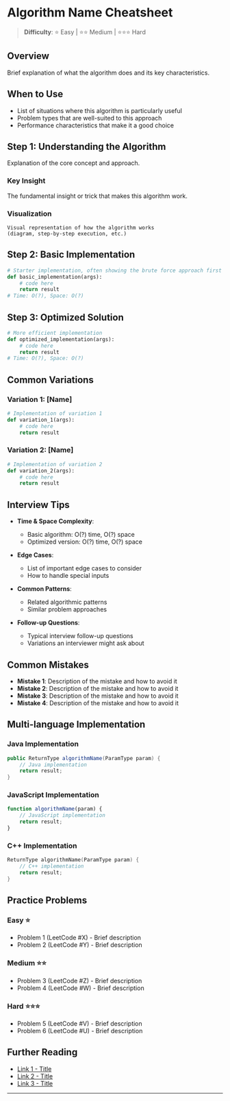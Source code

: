 # Algorithm Name Cheatsheet

> **Difficulty**: ⭐ Easy | ⭐⭐ Medium | ⭐⭐⭐ Hard

## Overview

Brief explanation of what the algorithm does and its key characteristics.

## When to Use

- List of situations where this algorithm is particularly useful
- Problem types that are well-suited to this approach
- Performance characteristics that make it a good choice

## Step 1: Understanding the Algorithm

Explanation of the core concept and approach.

### Key Insight

The fundamental insight or trick that makes this algorithm work.

### Visualization

```
Visual representation of how the algorithm works
(diagram, step-by-step execution, etc.)
```

## Step 2: Basic Implementation

```python
# Starter implementation, often showing the brute force approach first
def basic_implementation(args):
    # code here
    return result
# Time: O(?), Space: O(?)
```

## Step 3: Optimized Solution

```python
# More efficient implementation
def optimized_implementation(args):
    # code here
    return result
# Time: O(?), Space: O(?)
```

## Common Variations

### Variation 1: [Name]

```python
# Implementation of variation 1
def variation_1(args):
    # code here
    return result
```

### Variation 2: [Name]

```python
# Implementation of variation 2
def variation_2(args):
    # code here
    return result
```

## Interview Tips

- **Time & Space Complexity**:
  - Basic algorithm: O(?) time, O(?) space
  - Optimized version: O(?) time, O(?) space
  
- **Edge Cases**:
  - List of important edge cases to consider
  - How to handle special inputs

- **Common Patterns**:
  - Related algorithmic patterns
  - Similar problem approaches

- **Follow-up Questions**:
  - Typical interview follow-up questions
  - Variations an interviewer might ask about

## Common Mistakes

- **Mistake 1**: Description of the mistake and how to avoid it
- **Mistake 2**: Description of the mistake and how to avoid it
- **Mistake 3**: Description of the mistake and how to avoid it
- **Mistake 4**: Description of the mistake and how to avoid it

## Multi-language Implementation

### Java Implementation

```java
public ReturnType algorithmName(ParamType param) {
    // Java implementation
    return result;
}
```

### JavaScript Implementation

```javascript
function algorithmName(param) {
    // JavaScript implementation
    return result;
}
```

### C++ Implementation

```cpp
ReturnType algorithmName(ParamType param) {
    // C++ implementation
    return result;
}
```

## Practice Problems

### Easy ⭐
- Problem 1 (LeetCode #X) - Brief description
- Problem 2 (LeetCode #Y) - Brief description

### Medium ⭐⭐
- Problem 3 (LeetCode #Z) - Brief description
- Problem 4 (LeetCode #W) - Brief description

### Hard ⭐⭐⭐
- Problem 5 (LeetCode #V) - Brief description
- Problem 6 (LeetCode #U) - Brief description

## Further Reading

- [Link 1 - Title](https://example.com)
- [Link 2 - Title](https://example.com)
- [Link 3 - Title](https://example.com)

---